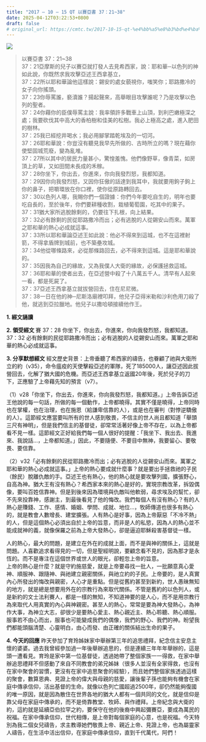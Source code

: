```yaml
---
title: "2017 – 10 – 15 QT 以賽亞書 37：21~38"
date: 2025-04-12T03:22:53+0800
draft: false
# original_url: https://cmtc.tw/2017-10-15-qt-%e4%bb%a5%e8%b3%bd%e4%ba%9e%e6%9b%b8-37%ef%bc%9a2138
---
```


![](/images/qt.jpg)
> 以賽亞書 37：21\~38  
> 37：21亞摩斯的兒子以賽亞就打發人去見希西家，說：耶和華─以色列的神如此說，你既然求我攻擊亞述王西拿基立，  
> 37：22所以耶和華論他這樣說：錫安的處女藐視你，嗤笑你；耶路撒冷的女子向你搖頭。  
> 37：23你辱罵誰，褻瀆誰？揚起聲來，高舉眼目攻擊誰呢？乃是攻擊以色列的聖者。  
> 37：24你藉你的臣僕辱罵主說：我率領許多戰車上山頂，到利巴嫩極深之處；我要砍伐其中高大的香柏樹和佳美的松樹。我必上極高之處，進入肥田的樹林。  
> 37：25我已經挖井喝水；我必用腳掌踏乾埃及的一切河。  
> 37：26耶和華說：你豈沒有聽見我早先所做的、古時所立的嗎？現在藉你使堅固城荒廢，變為亂堆。  
> 37：27所以其中的居民力量甚小，驚惶羞愧。他們像野草，像青菜，如房頂上的草，又如田間未長成的禾稼。  
> 37：28你坐下，你出去，你進來，你向我發烈怒，我都知道。  
> 37：29因你向我發烈怒，又因你狂傲的話達到我耳中，我就要用鉤子鉤上你的鼻子，把嚼環放在你口裡，使你從原路轉回去。  
> 37：30以色列人哪，我賜你們一個證據：你們今年要吃自生的，明年也要吃自長的，至於後年，你們要耕種收割，栽植葡萄園，吃其中的果子。  
> 37：31猶大家所逃脫餘剩的，仍要往下扎根，向上結果。  
> 37：32必有餘剩的民從耶路撒冷而出；必有逃脫的人從錫安山而來。萬軍之耶和華的熱心必成就這事。  
> 37：33所以耶和華論亞述王如此說：他必不得來到這城，也不在這裡射箭，不得拿盾牌到城前，也不築壘攻城。  
> 37：34他從哪條路來，必從那條路回去，必不得來到這城。這是耶和華說的。  
> 37：35因我為自己的緣故，又為我僕人大衛的緣故，必保護拯救這城。  
> 37：36耶和華的使者出去，在亞述營中殺了十八萬五千人。清早有人起來一看，都是死屍了。  
> 37：37亞述王西拿基立就拔營回去，住在尼尼微。  
> 37：38一日在他的神─尼斯洛廟裡叩拜，他兒子亞得米勒和沙利色用刀殺了他，就逃到亞拉臘地。他兒子以撒哈頓接續他作王。

**1. 經文誦讀**

**2. 領受經文**
賽 37：28 你坐下，你出去，你進來，你向我發烈怒，我都知道。  
37：32 必有餘剩的民從耶路撒冷而出；必有逃脫的人從錫安山而來。萬軍之耶和華的熱心必成就這事。

**3. 分享默想經文**
經文歷史背景：上帝垂聽了希西家的禱告，也眷顧了祂與大衛所立的約（v35），命令瘟疫的天使擊殺亞述的軍隊，死了185000人，讓亞述因此拔營回去，化解了猶大國的危機。而亞述王西拿基立返國20年後，死於兒子的刀下，正應驗了上帝藉先知的預言（v7）。

（1）v28「你坐下，你出去，你進來，你向我發烈怒，我都知道。」上帝告訴亞述王他說的每一句話，所做的每一個動作，上帝都曉得。其實不僅是曉得，上帝同時也在掌權，也在治理，也在施恩（給謙卑信靠的人），或是也在審判（對悖逆驕傲的人）。這節經文應當要叫所有的世人感到敬畏，不信主的世人尚且都知道「舉頭三尺有神明」，但是我們信主的基督徒，卻常常活著好像上帝不存在，以為上帝都看不見一樣。這節經文正好給我們每一個人很好的提醒：「我坐下、我出去、我進來、我說話…，上帝都知道。」因此，不要隨便、不要目中無神，我要留心、要敬畏、要信靠。

（2）v32「必有餘剩的民從耶路撒冷而出；必有逃脫的人從錫安山而來。萬軍之耶和華的熱心必成就這事。」上帝的熱心要成就什麼事？就是要出手拯救祂的子民（餘民）脫離仇敵的手。亞述王也有熱心，他的熱心就是要攻擊列國，擴張野心，自高為神。猶大王有沒有熱心？希西家本來的熱心是好的，實現宗教改革，拆毀偶像，要叫百姓信靠神。但是到後來因為環境與仇敵叫他軟弱，尋求埃及的幫忙，卻不先來投靠神，感謝主，到最後看見了他的悔改。我們每個人有沒有熱心？有的人熱心是賺錢、工作、感情、婚姻、學問、成就、地位…，牧師傳道也很多有熱心的，就是教會人數增長、建堂擴張。人有熱心是好事，因為上帝厭惡「不冷不熱」的人，但是這個熱心必須出自於上帝的旨意，而非是人的私慾，因為人的熱心並不能成就神的義，就像保羅之前為上帝大發熱心，卻是逼迫耶穌殺害基督徒一樣。

人的熱心，最大的問題，是建立在外在的成就上面，而不是與神的關係上，這就是問題。人喜歡追求看得見的一切，但是聖經明說，要顧念看不見的，因為那才是永恆的。而不是專注在這個世界或世人的眼光，卻輕忽上帝的旨意。  
上帝的熱心是什麼？就是守約施慈愛，就是上帝要尋找一批人，一批願意真心愛神、順服神、跟隨神、與祂建立親密關係，與祂立約的子民。上帝要的，是人真實內心所發出的悔改與親密，人心才是重點。但是從舊約甚至到新約，世人愚昧無知的地方，就是總是想要用外在的宗教行為來取代關係。不管是舊約的以色列人，或是新約的文士法利賽人，都是一樣的無知，不知道神要的是人心，而不是用宗教行為來取代人用真實的內心與神親密。甚至人的熱心，常常是要為神大發熱心，為神作大事，為神立大志，卻很少是要熱心愛主、熱心親近主、熱心聆聽、熱心順服。服事若不由心而出，服事也可能變成我們的偶像，我們的野心、我們的神。盼望我們都能頭腦清楚、心靈明白，由心而發、由正確的關係結出生命的果子。

**4. 今天的回應**
昨天參加了育玲姊妹家中舉辦第三年的追思禮拜，紀念信主安息主懷的婆婆。過去我曾經參加過一年後舉辦追思的，但是連續三年年年舉辦的，這是頭一遭看見。育玲是家中第一位基督徒，透過她帶了整個家族一一得救，在家中舉辦追思禮拜不但感動了來自不同教會的弟兄姊妹（很多人並沒有全家得救，也沒有在家中聚會的習慣，更沒有在家中追思聚會的經驗），而且她們整個家族透過這樣的聚會，數算恩典、見證上帝的偉大與母親的慈愛，讓後輩子孫也能夠有機會在家庭中傳承信仰，活出基督的生命。就像以色列亡國超過2500年，卻仍然能夠復國的唯一原因，就是因為散住在世界各地的猶大人都有一個共同的文化，就是信仰是靠父母在家庭中傳承的，而不是倚靠教堂、牧師、與作禮拜。上帝紀念與大衛的約，這約就是延續亞伯拉罕之約，要保守在他的後裔中興起彌賽亞，要成為萬民的祝福。在家中傳承信仰，世代相傳，是上帝對每個家庭的心意，也是祝福。今天特別為我二個女兒禱告，求主教導她們敬畏上帝、親近上帝、見證上帝，也為屬靈家人禱告，在生活中活出信仰，在家庭中傳承信仰，直到千代萬代，阿們！
